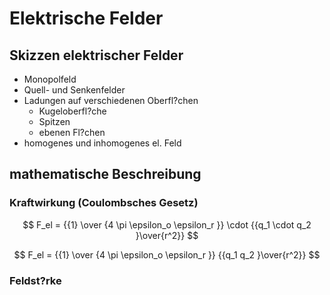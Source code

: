 # Elektrische Felder

## Skizzen elektrischer Felder

* Monopolfeld
* Quell- und Senkenfelder
* Ladungen auf verschiedenen Oberfl?chen
    * Kugeloberfl?che
    * Spitzen
    * ebenen Fl?chen
* homogenes und inhomogenes el. Feld

## mathematische Beschreibung

### Kraftwirkung (Coulombsches Gesetz)

$$
F_el = {{1} \over {4 \pi \epsilon_o \epsilon_r }} \cdot {{q_1 \cdot q_2 }\over{r^2}}
$$

$$
F_el = {{1} \over {4 \pi \epsilon_o \epsilon_r }} {{q_1 q_2 }\over{r^2}}
$$

### Feldst?rke

